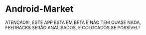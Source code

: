 # Android-Market


                                                                                                                                                                                                                                                                                                      
ATENÇÃO!!!, ESTE APP ESTA EM BETA E NÃO TEM QUASE NADA, FEEDBACKS SERÃO ANALISADOS, E COLOCADOS SE POSSÍVEL!
